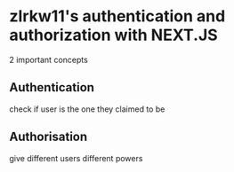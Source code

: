 # zlrkw11's authentication and authorization with NEXT.JS

2 important concepts
## Authentication
check if user is the one they claimed to be

## Authorisation
give different users different powers
